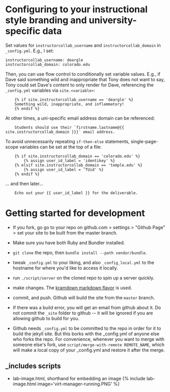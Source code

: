 # Configuring to your instructional style branding and university-specific data

Set values for `instructorcollab_username` and `instructorcollab_domain` in `_config.yml`. E.g., I set:

```
instructorcollab_username: deargle
instructorcollab_domain: colorado.edu
```

Then, you can use flow control to conditionally set variable values. E.g., if Dave said something wild and inappropriate that Tony does not want to say,
Tony could set Dave's content to only render for Dave, referencing the `_config.yml` variables via `site.<variable>`:


        {% if site.instructorcollab_username == 'deargle' %}
        Something wild, inappropriate, and inflammatory!
        {% endif %}


At other times, a uni-specific email address domain can be referenced:

        Students should use their `firstname.lastname@{{ site.instructorcollab_domain }}}` email address.


To avoid unnecessarily repeating `if-then-else` statements, single-page-scope variables can be set at the top of a file:

        {% if site.instructorcollab_domain == 'colorado.edu' %}
            {% assign user_id_label = 'identikey' %}
        {% elsif site.instructorcollab_domain == 'temple.edu' %}
            {% assign user_id_label = 'TUid' %}
        {% endif %}

... and then later...

        Echo out your {{ user_id_label }} for the deliverable.



# Getting started for development


* If you fork, go go to your repo on github.com > settings > "Github Page" > set your site to be built from the master branch.

* Make sure you have both Ruby and Bundler installed.

* `git clone` the repo, then `bundle install --path vendor/bundle`.

* tweak `_config.yml` to your liking, and also `_config_local.yml` to the hostname for where you'd like to access
it locally.

* run `./script/server` on the cloned repo to spin up a server quickly.

* make changes. The [kramdown markdown flavor](https://kramdown.gettalong.org/quickref.html) is used.
    
* commit, and push. Github will build the site from the `master` branch.

* If there was a build error, you will get an email from github about it. Do not commit the `_site` folder
to github -- it will be ignored if you are allowing github to build for you.

* Github needs `_config.yml` to be committed to the repo in order for it to build the jekyll site. But this borks with the _config.yml of anyone else who forks the repo. For convenience,
  whenever you want to merge with someone else's fork, use `script/merge-with-remote REMOTE_NAME`, which will make a local copy of your _config.yml and restore it after the merge.


## _includes scripts

*   lab-image.html, shorthand for embedding an image
        {% include lab-image.html image='virt-manager-running.PNG' %}